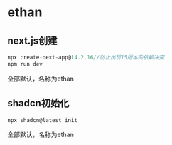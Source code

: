 # ethan
## next.js创建
```javascript
npx create-next-app@14.2.16//防止出现15版本的依赖冲突
npm run dev
```
全部默认，名称为ethan
## shadcn初始化
```javascript
npx shadcn@latest init
```
全部默认，名称为ethan